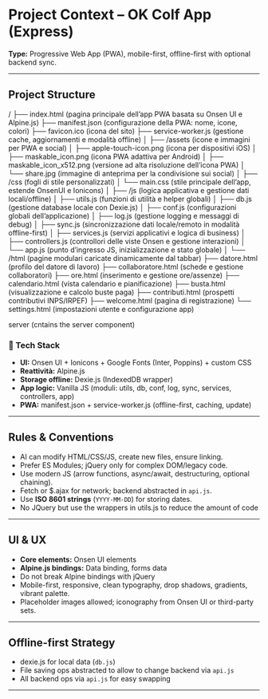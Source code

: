 # Project Context – OK Colf App (Express)

**Type:** Progressive Web App (PWA), mobile-first, offline-first with optional backend sync.

---

## Project Structure

/
├── index.html                         (pagina principale dell’app PWA basata su Onsen UI e Alpine.js)
├── manifest.json                      (configurazione della PWA: nome, icone, colori)
├── favicon.ico                        (icona del sito)
├── service-worker.js                  (gestione cache, aggiornamenti e modalità offline)
│
├── /assets                            (icone e immagini per PWA e social)
│   ├── apple-touch-icon.png           (icona per dispositivi iOS)
│   ├── maskable_icon.png              (icona PWA adattiva per Android)
│   ├── maskable_icon_x512.png         (versione ad alta risoluzione dell’icona PWA)
│   └── share.jpg                      (immagine di anteprima per la condivisione sui social)
│
├── /css                               (fogli di stile personalizzati)
│   └── main.css                       (stile principale dell’app, estende OnsenUI e Ionicons)
│
├── /js                                (logica applicativa e gestione dati locali/offline)
│   ├── utils.js                       (funzioni di utilità e helper globali)
│   ├── db.js                          (gestione database locale con Dexie.js)
│   ├── conf.js                        (configurazioni globali dell’applicazione)
│   ├── log.js                         (gestione logging e messaggi di debug)
│   ├── sync.js                        (sincronizzazione dati locale/remoto in modalità offline-first)
│   ├── services.js                    (servizi applicativi e logica di business)
│   ├── controllers.js                 (controllori delle viste Onsen e gestione interazioni)
│   └── app.js                         (punto d’ingresso JS, inizializzazione e stato globale)
│
└── /html                              (pagine modulari caricate dinamicamente dal tabbar)
    ├── datore.html                    (profilo del datore di lavoro)
    ├── collaboratore.html             (schede e gestione collaboratori)
    ├── ore.html                       (inserimento e gestione ore/assenze)
    ├── calendario.html                (vista calendario e pianificazione)
    ├── busta.html                     (visualizzazione e calcolo buste paga)
    ├── contributi.html                (prospetti contributivi INPS/IRPEF)
    ├── welcome.html                   (pagina di registrazione)
    └── settings.html                  (impostazioni utente e configurazione app)


server                                  (cntains the server component)

### 🧩 Tech Stack

- **UI:** Onsen UI + Ionicons + Google Fonts (Inter, Poppins) + custom CSS  
- **Reattività:** Alpine.js  
- **Storage offline:** Dexie.js (IndexedDB wrapper)  
- **App logic:** Vanilla JS (moduli: utils, db, conf, log, sync, services, controllers, app)  
- **PWA:** manifest.json + service-worker.js (offline-first, caching, update)  

---

## Rules & Conventions

- AI can modify HTML/CSS/JS, create new files, ensure linking.  
- Prefer ES Modules; jQuery only for complex DOM/legacy code.  
- Use modern JS (arrow functions, async/await, destructuring, optional chaining).  
- Fetch or $.ajax for network; backend abstracted in `api.js`.  
- Use **ISO 8601 strings** (`YYYY-MM-DD`) for storing dates.
- No JQuery but use the wrappers in utils.js to reduce the amount of code

---

## UI & UX

- **Core elements:** Onsen UI elements
- **Alpine.js bindings:**  Data binding, forms data
- Do not break Alpine bindings with jQuery
- Mobile-first, responsive, clean typography, drop shadows, gradients, vibrant palette.  
- Placeholder images allowed; iconography from Onsen UI or third-party sets.  

---

## Offline-first Strategy

- dexie.js for local data (`db.js`)
- File saving ops abstracted to allow to change backend via `api.js`
- All backend ops via `api.js` for easy swapping

---
